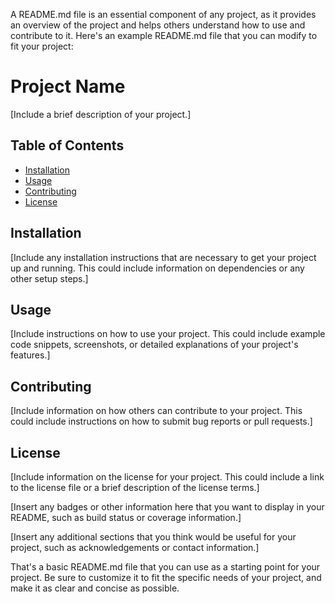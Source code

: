 A README.md file is an essential component of any project, as it provides an overview of the project and helps others understand how to use and contribute to it. Here's an example README.md file that you can modify to fit your project:

# Project Name

[Include a brief description of your project.]

## Table of Contents

- [Installation](#installation)
- [Usage](#usage)
- [Contributing](#contributing)
- [License](#license)

## Installation

[Include any installation instructions that are necessary to get your project up and running. This could include information on dependencies or any other setup steps.]

## Usage

[Include instructions on how to use your project. This could include example code snippets, screenshots, or detailed explanations of your project's features.]

## Contributing

[Include information on how others can contribute to your project. This could include instructions on how to submit bug reports or pull requests.]

## License

[Include information on the license for your project. This could include a link to the license file or a brief description of the license terms.]

[Insert any badges or other information here that you want to display in your README, such as build status or coverage information.]

[Insert any additional sections that you think would be useful for your project, such as acknowledgements or contact information.]

That's a basic README.md file that you can use as a starting point for your project. Be sure to customize it to fit the specific needs of your project, and make it as clear and concise as possible. 
